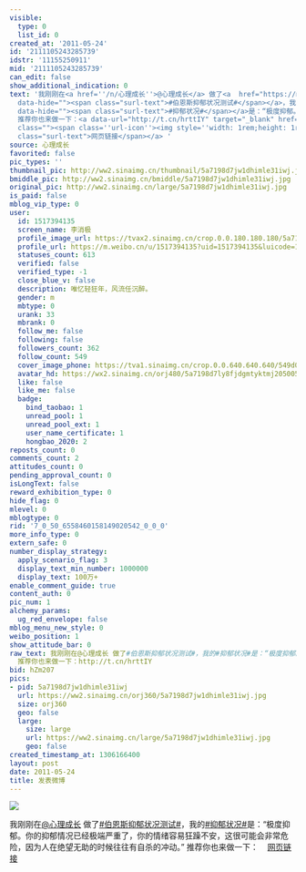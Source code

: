 ```yaml
---
visible:
  type: 0
  list_id: 0
created_at: '2011-05-24'
id: '2111105243285739'
idstr: '11155250911'
mid: '2111105243285739'
can_edit: false
show_additional_indication: 0
text: '我刚刚在<a href=''/n/心理成长''>@心理成长</a> 做了<a  href="https://m.weibo.cn/search?containerid=231522type%3D1%26t%3D10%26q%3D%23%E4%BC%AF%E6%81%A9%E6%96%AF%E6%8A%91%E9%83%81%E7%8A%B6%E5%86%B5%E6%B5%8B%E8%AF%95%23&extparam=%23%E4%BC%AF%E6%81%A9%E6%96%AF%E6%8A%91%E9%83%81%E7%8A%B6%E5%86%B5%E6%B5%8B%E8%AF%95%23&luicode=10000011&lfid=2304131517394135_-_WEIBO_SECOND_PROFILE_WEIBO"
  data-hide=""><span class="surl-text">#伯恩斯抑郁状况测试#</span></a>，我的<a  href="https://m.weibo.cn/search?containerid=231522type%3D1%26t%3D10%26q%3D%23%E6%8A%91%E9%83%81%E7%8A%B6%E5%86%B5%23&luicode=10000011&lfid=2304131517394135_-_WEIBO_SECOND_PROFILE_WEIBO"
  data-hide=""><span class="surl-text">#抑郁状况#</span></a>是：“极度抑郁。你的抑郁情况已经极端严重了，你的情绪容易狂躁不安，这很可能会非常危险，因为人在绝望无助的时候往往有自杀的冲动。”
  推荐你也来做一下：<a data-url="http://t.cn/hrttIY" target="_blank" href="http://weibo.cn/sinaurl?toasturl=http%3A%2F%2Ftypes.yuzeli.com%2Fsurvey%2Fbdc25%2F&luicode=10000011&lfid=2304131517394135_-_WEIBO_SECOND_PROFILE_WEIBO"
  class=""><span class=''url-icon''><img style=''width: 1rem;height: 1rem'' src=''//h5.sinaimg.cn/upload/2015/09/25/3/timeline_card_small_web_default.png''></span><span
  class="surl-text">网页链接</span></a> '
source: 心理成长
favorited: false
pic_types: ''
thumbnail_pic: http://ww2.sinaimg.cn/thumbnail/5a7198d7jw1dhimle31iwj.jpg
bmiddle_pic: http://ww2.sinaimg.cn/bmiddle/5a7198d7jw1dhimle31iwj.jpg
original_pic: http://ww2.sinaimg.cn/large/5a7198d7jw1dhimle31iwj.jpg
is_paid: false
mblog_vip_type: 0
user:
  id: 1517394135
  screen_name: 李消极
  profile_image_url: https://tvax2.sinaimg.cn/crop.0.0.180.180.180/5a7198d7ly8fjdgmtyktmj20500500so.jpg?KID=imgbed,tva&Expires=1606399992&ssig=SpANwyur3u
  profile_url: https://m.weibo.cn/u/1517394135?uid=1517394135&luicode=10000011&lfid=2304131517394135_-_WEIBO_SECOND_PROFILE_WEIBO
  statuses_count: 613
  verified: false
  verified_type: -1
  close_blue_v: false
  description: 唯忆轻狂年，风流任沉醉。
  gender: m
  mbtype: 0
  urank: 33
  mbrank: 0
  follow_me: false
  following: false
  followers_count: 362
  follow_count: 549
  cover_image_phone: https://tva1.sinaimg.cn/crop.0.0.640.640.640/549d0121tw1egm1kjly3jj20hs0hsq4f.jpg
  avatar_hd: https://wx2.sinaimg.cn/orj480/5a7198d7ly8fjdgmtyktmj20500500so.jpg
  like: false
  like_me: false
  badge:
    bind_taobao: 1
    unread_pool: 1
    unread_pool_ext: 1
    user_name_certificate: 1
    hongbao_2020: 2
reposts_count: 0
comments_count: 2
attitudes_count: 0
pending_approval_count: 0
isLongText: false
reward_exhibition_type: 0
hide_flag: 0
mlevel: 0
mblogtype: 0
rid: '7_0_50_6558460158149020542_0_0_0'
more_info_type: 0
extern_safe: 0
number_display_strategy:
  apply_scenario_flag: 3
  display_text_min_number: 1000000
  display_text: 100万+
enable_comment_guide: true
content_auth: 0
pic_num: 1
alchemy_params:
  ug_red_envelope: false
mblog_menu_new_style: 0
weibo_position: 1
show_attitude_bar: 0
raw_text: 我刚刚在@心理成长 做了#伯恩斯抑郁状况测试#，我的#抑郁状况#是：“极度抑郁。你的抑郁情况已经极端严重了，你的情绪容易狂躁不安，这很可能会非常危险，因为人在绝望无助的时候往往有自杀的冲动。”
  推荐你也来做一下：http://t.cn/hrttIY ​​​
bid: hZm207
pics:
- pid: 5a7198d7jw1dhimle31iwj
  url: https://ww2.sinaimg.cn/orj360/5a7198d7jw1dhimle31iwj.jpg
  size: orj360
  geo: false
  large:
    size: large
    url: https://ww2.sinaimg.cn/large/5a7198d7jw1dhimle31iwj.jpg
    geo: false
created_timestamp_at: 1306166400
layout: post
date: 2011-05-24
title: 发表微博
---
```


![](https://image.baidu.com/search/down?url=http://ww2.sinaimg.cn/large/5a7198d7jw1dhimle31iwj.jpg)

我刚刚在<a href='/n/心理成长'>@心理成长</a> 做了<a  href="https://m.weibo.cn/search?containerid=231522type%3D1%26t%3D10%26q%3D%23%E4%BC%AF%E6%81%A9%E6%96%AF%E6%8A%91%E9%83%81%E7%8A%B6%E5%86%B5%E6%B5%8B%E8%AF%95%23&extparam=%23%E4%BC%AF%E6%81%A9%E6%96%AF%E6%8A%91%E9%83%81%E7%8A%B6%E5%86%B5%E6%B5%8B%E8%AF%95%23&luicode=10000011&lfid=2304131517394135_-_WEIBO_SECOND_PROFILE_WEIBO" data-hide=""><span class="surl-text">#伯恩斯抑郁状况测试#</span></a>，我的<a  href="https://m.weibo.cn/search?containerid=231522type%3D1%26t%3D10%26q%3D%23%E6%8A%91%E9%83%81%E7%8A%B6%E5%86%B5%23&luicode=10000011&lfid=2304131517394135_-_WEIBO_SECOND_PROFILE_WEIBO" data-hide=""><span class="surl-text">#抑郁状况#</span></a>是：“极度抑郁。你的抑郁情况已经极端严重了，你的情绪容易狂躁不安，这很可能会非常危险，因为人在绝望无助的时候往往有自杀的冲动。” 推荐你也来做一下：<a data-url="http://t.cn/hrttIY" target="_blank" href="http://weibo.cn/sinaurl?toasturl=http%3A%2F%2Ftypes.yuzeli.com%2Fsurvey%2Fbdc25%2F&luicode=10000011&lfid=2304131517394135_-_WEIBO_SECOND_PROFILE_WEIBO" class=""><span class='url-icon'><img style='width: 1rem;height: 1rem' src='//h5.sinaimg.cn/upload/2015/09/25/3/timeline_card_small_web_default.png'></span><span class="surl-text">网页链接</span></a> 


